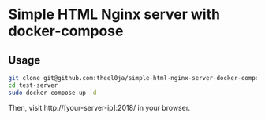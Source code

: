 # Simple HTML Nginx server with docker-compose

## Usage
```bash
git clone git@github.com:theel0ja/simple-html-nginx-server-docker-compose.git test-server
cd test-server
sudo docker-compose up -d
```

Then, visit http://[your-server-ip]:2018/ in your browser.
